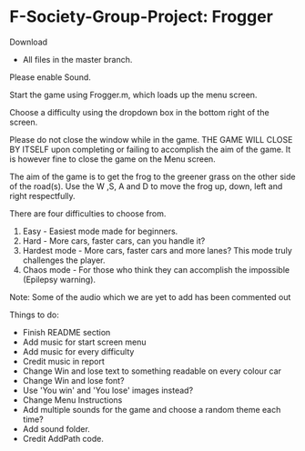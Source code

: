 # F-Society-Group-Project: Frogger

Download 
- All files in the master branch.

Please enable Sound.
         
Start the game using Frogger.m, which loads up the menu screen.

Choose a difficulty using the dropdown box in the bottom right of the screen.

Please do not close the window while in the game. THE GAME WILL CLOSE BY ITSELF upon completing or failing to accomplish the aim of the game.
It is however fine to close the game on the Menu screen.

The aim of the game is to get the frog to the greener grass on the other side of the road(s).
Use the W ,S, A and D to move the frog up, down, left and right respectfully.

There are four difficulties to choose from.
1. Easy - Easiest mode made for beginners.
2. Hard - More cars, faster cars, can you handle it?
3. Hardest mode - More cars, faster cars and more lanes? This mode truly challenges the player.
4. Chaos mode - For those who think they can accomplish the impossible (Epilepsy warning).

Note: Some of the audio which we are yet to add has been commented out

Things to do:

- Finish README section
- Add music for start screen menu
- Add music for every difficulty
- Credit music in report
- Change Win and lose text to something readable on every colour car
- Change Win and lose font?
- Use 'You win' and 'You lose' images instead?
- Change Menu Instructions
- Add multiple sounds for the game and choose a random theme each time?
- Add sound folder.
- Credit AddPath code.


